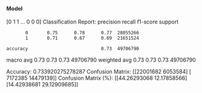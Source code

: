 #### Model
[0 1 1 ... 0 0 0]
Classification Report:
              precision    recall  f1-score   support

           0       0.75      0.78      0.77  28055266
           1       0.71      0.67      0.69  21651524

    accuracy                           0.73  49706790
   macro avg       0.73      0.73      0.73  49706790
weighted avg       0.73      0.73      0.73  49706790

Accuracy: 0.733920275278287
Confusion Matrix:
[[22001682  6053584]
 [ 7172385 14479139]]
Confusion Matrix (%):
[[44.26293068 12.17858566]
 [14.42938681 29.12909685]]
